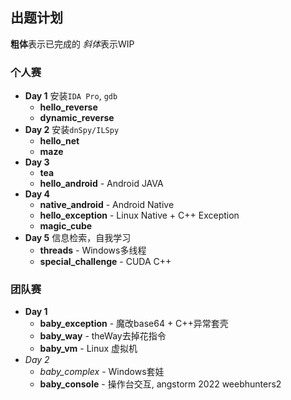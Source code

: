 ## 出题计划
**粗体**表示已完成的
*斜体*表示WIP
### **个人赛**
- **Day 1** 安装`IDA Pro`, `gdb`
  - **hello_reverse**
  - **dynamic_reverse**
- **Day 2** 安装`dnSpy/ILSpy`
  - **hello_net**
  - **maze**
- **Day 3**
  - **tea**
  - **hello_android** - Android JAVA
- **Day 4**
  - **native_android** - Android Native
  - **hello_exception** - Linux Native + C++ Exception
  - **magic_cube**
- **Day 5** 信息检索，自我学习
  - **threads** - Windows多线程
  - **special_challenge** - CUDA C++

### 团队赛
- **Day 1**
  - **baby_exception** - 魔改base64 + C++异常套壳
  - **baby_way** - theWay去掉花指令
  - **baby_vm** - Linux 虚拟机
- *Day 2*
  - *baby_complex* - Windows套娃
  - **baby_console** - 操作台交互, angstorm 2022 weebhunters2
